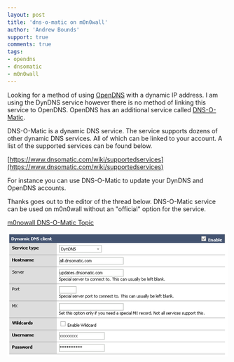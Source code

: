 ```yaml
---
layout: post
title: 'dns-o-matic on m0n0wall'
author: 'Andrew Bounds'
support: true
comments: true
tags:
- opendns
- dnsomatic
- m0n0wall
---
```


Looking for a method of using [OpenDNS](https://www.opendns.com) with a dynamic IP address. I am using the DynDNS service however there is no method of linking this service to OpenDNS. OpenDNS has an additional service called [DNS-O-Matic](http://www.dnsomatic.com).

DNS-O-Matic is a dynamic DNS service. The service supports dozens of other dynamic DNS services. All of which can be linked to your account. A list of the supported services can be found below.

[https://www.dnsomatic.com/wiki/supportedservices](https://www.dnsomatic.com/wiki/supportedservices)

For instance you can use DNS-O-Matic to update your DynDNS and OpenDNS accounts.

Thanks goes out to the editor of the thread below. DNS-O-Matic service can be used on m0n0wall without an "official" option for the service.

[m0nowall DNS-O-Matic Topic](http://forum.m0n0.ch/index.php/topic,1357.0.html")

![dnsomatic](/assets/img/dnsomatic.png "Dynamic DNS Client")
